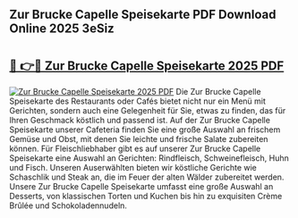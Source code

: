 ## Zur Brucke Capelle Speisekarte PDF Download Online 2025 3eSiz

# <h2><a href="http://gcdusfx.nevu.top/?p=Zur+Brucke+Capelle+Speisekarte">🔗 👉🔴 Zur Brucke Capelle Speisekarte 2025 PDF</a></h2>

[![Zur Brucke Capelle Speisekarte 2025 PDF](https://i.imgur.com/dBaPXMq.png)](http://gcdusfx.nevu.top/?p=Zur+Brucke+Capelle+Speisekarte)
Die Zur Brucke Capelle Speisekarte des Restaurants oder Cafés bietet nicht nur ein Menü mit Gerichten, sondern auch eine Gelegenheit für Sie, etwas zu finden, das für Ihren Geschmack köstlich und passend ist. Auf der Zur Brucke Capelle Speisekarte unserer Cafeteria finden Sie eine große Auswahl an frischem Gemüse und Obst, mit denen Sie leichte und frische Salate zubereiten können. Für Fleischliebhaber gibt es auf unserer Zur Brucke Capelle Speisekarte eine Auswahl an Gerichten: Rindfleisch, Schweinefleisch, Huhn und Fisch. Unseren Auserwählten bieten wir köstliche Gerichte wie Schaschlik und Steak an, die im Feuer der alten Wälder zubereitet werden. Unsere Zur Brucke Capelle Speisekarte umfasst eine große Auswahl an Desserts, von klassischen Torten und Kuchen bis hin zu exquisiten Crème Brûlée und Schokoladennudeln.
